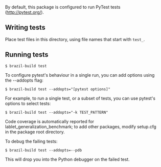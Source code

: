By default, this package is configured to run PyTest tests
(http://pytest.org/).

## Writing tests

Place test files in this directory, using file names that start with `test_`.

## Running tests

```
$ brazil-build test
```

To configure pytest's behaviour in a single run, you can add options using the --addopts flag:

```
$ brazil-build test --addopts="[pytest options]"
```

For example, to run a single test, or a subset of tests, you can use pytest's
options to select tests:

```
$ brazil-build test --addopts="-k TEST_PATTERN"
```

Code coverage is automatically reported for lablet_generalization_benchmark;
to add other packages, modify setup.cfg in the package root directory.

To debug the failing tests:

```
$ brazil-build test --addopts=--pdb
```

This will drop you into the Python debugger on the failed test.
